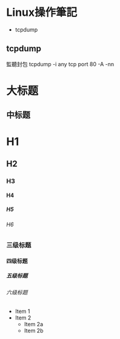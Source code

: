 # Linux操作筆記


* tcpdump


## tcpdump

監聽封包
tcpdump -i any tcp port 80 -A -nn


大标题  
====


中标题  
-------


# H1
## H2
### H3
#### H4
##### H5
###### H6


### 三级标题  
#### 四级标题  
##### 五级标题  
###### 六级标题


* Item 1
* Item 2
  * Item 2a
  * Item 2b